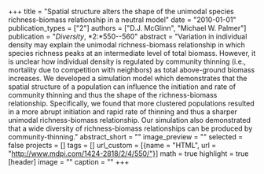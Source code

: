 +++
title = "Spatial structure alters the shape of the unimodal species richness-biomass relationship in a neutral model"
date = "2010-01-01"
publication_types = ["2"]
authors = ["D.J. McGlinn", "Michael W. Palmer"]
publication = "_Diversity_, *2:*550--560"
abstract = "Variation in individual density may explain the unimodal richness-biomass relationship in which species richness peaks at an intermediate level of total biomass. However, it is unclear how individual density is regulated by community thinning (i.e., mortality due to competition with neighbors) as total above-ground biomass increases. We developed a simulation model which demonstrates that the spatial structure of a population can influence the initiation and rate of community thinning and thus the shape of the richness-biomass relationship. Specifically, we found that more clustered populations resulted in a more abrupt initiation and rapid rate of thinning and thus a sharper unimodal richness-biomass relationship. Our simulation also demonstrated that a wide diversity of richness-biomass relationships can be produced by community-thinning."
abstract_short = ""
image_preview = ""
selected = false
projects = []
tags = []
url_custom = [{name = "HTML", url = "http://www.mdpi.com/1424-2818/2/4/550/"}]
math = true
highlight = true
[header]
image = ""
caption = ""
+++
